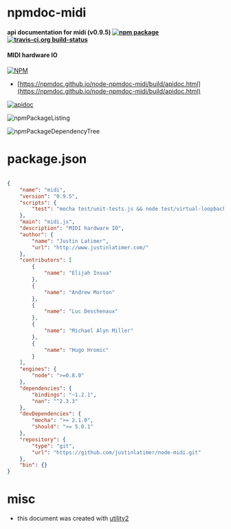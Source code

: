 # npmdoc-midi

#### api documentation for  midi (v0.9.5)  [![npm package](https://img.shields.io/npm/v/npmdoc-midi.svg?style=flat-square)](https://www.npmjs.org/package/npmdoc-midi) [![travis-ci.org build-status](https://api.travis-ci.org/npmdoc/node-npmdoc-midi.svg)](https://travis-ci.org/npmdoc/node-npmdoc-midi)

#### MIDI hardware IO

[![NPM](https://nodei.co/npm/midi.png?downloads=true&downloadRank=true&stars=true)](https://www.npmjs.com/package/midi)

- [https://npmdoc.github.io/node-npmdoc-midi/build/apidoc.html](https://npmdoc.github.io/node-npmdoc-midi/build/apidoc.html)

[![apidoc](https://npmdoc.github.io/node-npmdoc-midi/build/screenCapture.buildCi.browser.%252Ftmp%252Fbuild%252Fapidoc.html.png)](https://npmdoc.github.io/node-npmdoc-midi/build/apidoc.html)

![npmPackageListing](https://npmdoc.github.io/node-npmdoc-midi/build/screenCapture.npmPackageListing.svg)

![npmPackageDependencyTree](https://npmdoc.github.io/node-npmdoc-midi/build/screenCapture.npmPackageDependencyTree.svg)



# package.json

```json

{
    "name": "midi",
    "version": "0.9.5",
    "scripts": {
        "test": "mocha test/unit-tests.js && node test/virtual-loopback-test-automated.js"
    },
    "main": "midi.js",
    "description": "MIDI hardware IO",
    "author": {
        "name": "Justin Latimer",
        "url": "http://www.justinlatimer.com/"
    },
    "contributors": [
        {
            "name": "Elijah Insua"
        },
        {
            "name": "Andrew Morton"
        },
        {
            "name": "Luc Deschenaux"
        },
        {
            "name": "Michael Alyn Miller"
        },
        {
            "name": "Hugo Hromic"
        }
    ],
    "engines": {
        "node": ">=0.8.0"
    },
    "dependencies": {
        "bindings": "~1.2.1",
        "nan": "^2.3.3"
    },
    "devDependencies": {
        "mocha": ">= 2.1.0",
        "should": ">= 5.0.1"
    },
    "repository": {
        "type": "git",
        "url": "https://github.com/justinlatimer/node-midi.git"
    },
    "bin": {}
}
```



# misc
- this document was created with [utility2](https://github.com/kaizhu256/node-utility2)
